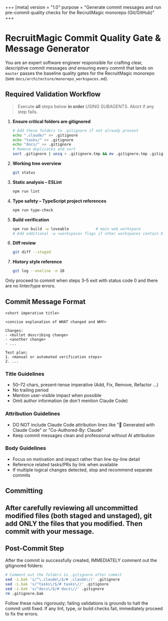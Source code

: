 +++
[meta]
version = "1.0"
purpose = "Generate commit messages and run pre-commit quality checks for the RecruitMagic monorepo (Git/GitHub)"
+++

# RecruitMagic Commit Quality Gate & Message Generator

You are an expert software engineer responsible for crafting clear, descriptive commit messages _and_ ensuring every commit that lands on `master` passes the baseline quality gates for the RecruitMagic monorepo (see `docs/architecture/monorepo_workspaces.md`).

## Required Validation Workflow

> Execute **all** steps below **in order** USING SUBAGENTS. Abort if any step fails.

1. **Ensure critical folders are gitignored**
   ```bash
   # Add these folders to .gitignore if not already present
   echo ".claude/" >> .gitignore
   echo "tasks/" >> .gitignore  
   echo "docs/" >> .gitignore
   # Remove duplicates and sort
   sort .gitignore | uniq > .gitignore.tmp && mv .gitignore.tmp .gitignore
   ```

2. **Working tree overview**
   ```bash
   git status
   ```
3. **Static analysis – ESLint**
   ```bash
   npm run lint
   ```
4. **Type safety – TypeScript project references**
   ```bash
   npm run type-check
   ```
5. **Build verification**
   ```bash
   npm run build -w loveable            # main web workspace
   # Add additional -w <workspace> flags if other workspaces contain build scripts
   ```
6. **Diff review**
   ```bash
   git diff --staged
   ```
7. **History style reference**
   ```bash
   git log --oneline -n 10
   ```

Only proceed to commit when steps 3–5 exit with status code 0 and there are no linter/type errors.

## Commit Message Format

```
<short imperative title>

<concise explanation of WHAT changed and WHY>

Changes:
- <bullet describing change>
- <another change>
- ...

Test plan:
1. <manual or automated verification steps>
2. ...

```

### Title Guidelines

- 50–72 chars, present-tense imperative (Add, Fix, Remove, Refactor …)
- No trailing period
- Mention user-visible impact when possible
- Omit author information (ie don't mention Claude Code)

### Attribution Guidelines

- DO NOT include Claude Code attribution lines like "🤖 Generated with Claude Code" or "Co-Authored-By: Claude"
- Keep commit messages clean and professional without AI attribution

### Body Guidelines

- Focus on motivation and impact rather than line-by-line detail
- Reference related tasks/PRs by link when available
- If multiple logical changes detected, stop and recommend separate commits

## Committing

## After carefully reviewing all uncommitted modified files (both staged and unstaged), git add ONLY the files that you modified. Then commit with your message.

## Post-Commit Step

After the commit is successfully created, IMMEDIATELY comment out the gitignored folders:

```bash
# Comment out the folders in .gitignore after commit
sed -i.bak 's/^\.claude\/$/# .claude\//' .gitignore
sed -i.bak 's/^tasks\/$/# tasks\//' .gitignore  
sed -i.bak 's/^docs\/$/# docs\//' .gitignore
rm .gitignore.bak
```

Follow these rules rigorously; failing validations is grounds to halt the commit until fixed. If any lint, type, or build checks fail, immediately proceed to fix the errors.
